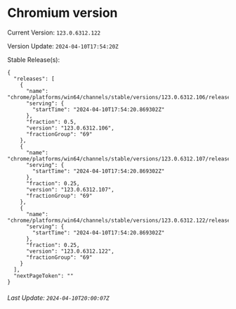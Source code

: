 # Chromium version

Current Version: `123.0.6312.122`

Version Update: `2024-04-10T17:54:20Z`

Stable Release(s):
```
{
  "releases": [
    {
      "name": "chrome/platforms/win64/channels/stable/versions/123.0.6312.106/releases/1712771660",
      "serving": {
        "startTime": "2024-04-10T17:54:20.869302Z"
      },
      "fraction": 0.5,
      "version": "123.0.6312.106",
      "fractionGroup": "69"
    },
    {
      "name": "chrome/platforms/win64/channels/stable/versions/123.0.6312.107/releases/1712771660",
      "serving": {
        "startTime": "2024-04-10T17:54:20.869302Z"
      },
      "fraction": 0.25,
      "version": "123.0.6312.107",
      "fractionGroup": "69"
    },
    {
      "name": "chrome/platforms/win64/channels/stable/versions/123.0.6312.122/releases/1712771660",
      "serving": {
        "startTime": "2024-04-10T17:54:20.869302Z"
      },
      "fraction": 0.25,
      "version": "123.0.6312.122",
      "fractionGroup": "69"
    }
  ],
  "nextPageToken": ""
}
```

###### Last Update: `2024-04-10T20:00:07Z`
        